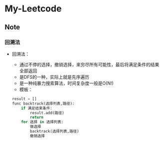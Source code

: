 # My-Leetcode
## Note

### 回溯法

- 回溯法：

  - 通过不停的选择，撤销选择，来穷尽所有可能性，最后将满足条件的结果全部返回
  - 是DFS的一种，实际上就是先序遍历
  - 是一种纯暴力搜索算法，时间复杂度一般是O(N!)
  - 模板：

  ```python
  result = []
  func backtrack(选择列表,路径):
      if 满足结束条件:
          result.add(路径)
          return
      for 选择 in 选择列表:
          做选择
          backtrack(选择列表,路径)
          撤销选择
  ```



